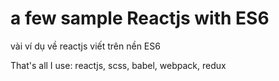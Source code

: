 # a few sample Reactjs with ES6
vài ví dụ về reactjs viết trên nền ES6

That's all I use: reactjs, scss, babel, webpack, redux